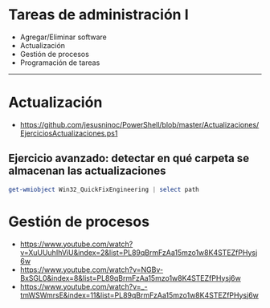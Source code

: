 # Tareas de administración I
- Agregar/Eliminar software
- Actualización
- Gestión de procesos
- Programación de tareas

--------------

# Actualización
- https://github.com/jesusninoc/PowerShell/blob/master/Actualizaciones/EjerciciosActualizaciones.ps1

## Ejercicio avanzado: detectar en qué carpeta se almacenan las actualizaciones
```PowerShell
get-wmiobject Win32_QuickFixEngineering | select path
```
# Gestión de procesos
- https://www.youtube.com/watch?v=XuUUuhIhViU&index=2&list=PL89qBrmFzAa15mzo1w8K4STEZfPHysj6w
- https://www.youtube.com/watch?v=NGBv-BxSGL0&index=8&list=PL89qBrmFzAa15mzo1w8K4STEZfPHysj6w
- https://www.youtube.com/watch?v=_-tmWSWmrsE&index=11&list=PL89qBrmFzAa15mzo1w8K4STEZfPHysj6w
